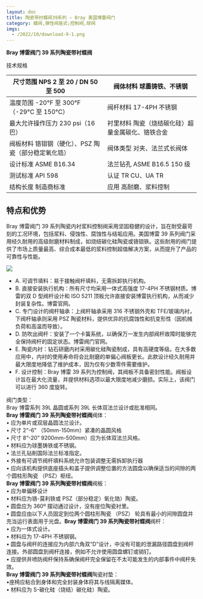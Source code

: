 ```yaml
---
layout: doc
title: 陶瓷带衬蝶阀39系列 – Bray 美国博雷阀门
category: 蝶阀,弹性阀座式;控制阀,球阀
imgs:
  - /2022/10/download-9-1.png
---
```


**Bray 博雷阀门 39 系列陶瓷带衬蝶阀**

技术规格

| 尺寸范围 NPS 2 至 20 / DN 50 至 500                 | 阀体材料 球墨铸铁、不锈钢                         |
| --------------------------------------------------- | ------------------------------------------------- |
| 温度范围 \-20°F 至 300°F（-29°C 至 150°C）          | 阀杆材料 17-4PH 不锈钢                            |
| 最大允许操作压力 230 psi（16 巴）                   | 衬里材料 陶瓷（烧结碳化硅）超量金属碳化、铬铁合金 |
| 阀板材料 铬钼钢（硬化）、PSZ 陶瓷（部分稳定氧化锆） | 阀体类型 对夹、法兰式长阀体                       |
| 设计标准 ASME B16.34                                | 法兰钻孔 ASME B16.5 150 级                        |
| 测试标准 API 598                                    | 认证 TR CU、UA TR                                 |
| 结构长度 制造商标准                                 | 应用 高耐磨、浆料控制                             |

## 特点和优势

Bray 博雷阀门 39 系列陶瓷内衬浆料控制阀采用坚固稳健的设计，旨在耐受最苛刻的工况环境，包括浆料、侵蚀性、腐蚀性与结垢应用。美国博雷 39 系列阀门采用经久耐用的高级耐磨材料制成，如烧结碳化硅陶瓷或铬钼铁。这些耐用的阀门提供了市场上质量最高、综合成本最低的浆料控制超值解决方案，从而提升了产品的可靠性与性能。

![](/2022/10/download-10-989x1024.png)

- A. 可调节填料：易于接触阀杆填料，无需拆卸执行机构。
- B. 直接安装执行机构：所有尺寸均采用一体式高强度 17-4PH 不锈钢材质。博雷的双 D 型阀杆设计和 ISO 5211 顶板允许直接安装博雷执行机构，从而减少封装复杂性。博雷官网。
- C. 专门设计的阀杆轴承：上阀杆轴承采用 316 不锈钢外壳和 TFE/玻璃内衬，下阀杆轴承则采用 PSZ 陶瓷材料，提供优异的抗腐蚀性和抗变形性（因机械负荷和高温而导致）。
- D. 防吹出阀杆：安装了一个卡簧系统，以确保万一发生内部阀杆故障时能够完全保持阀杆的固定状态。博雷阀门官网。
- E. 陶瓷内衬：钻石研磨内衬采用碳化硅陶瓷制成，具有高硬度等级。在大多数应用中，内衬的使用寿命将会比耐磨的单偏心阀板更长。此款设计经久耐用并最大限度地降低了维护成本，因为仅有少数零件需要维护。
- F. 设计控制：Bray 博雷 39 系列为控制阀，其阀板不具备密封性能。阀板设计旨在最大化流量，并提供材料选项以最大限度地减少磨损。实际上，该阀门可以进行 360 度旋转。

阀门类型：  
Bray 博雷系列 39L 晶圆或系列 39L 长体双法兰设计或批准相同。  
**Bray 博雷阀门 39 系列陶瓷带衬蝶阀**阀体：  
• 应为单片或双层晶圆法兰设计。  
• 尺寸 2“-6” （50mm-150mm）紧凑的晶圆风格  
• 尺寸 8“-20” 9200mm-500mm）应为长体双法兰风格。  
• 材料应为球墨铸铁或不锈钢。  
• 法兰孔钻削国际法兰标准指定。  
• 外接有可调节阀杆填料系统允许包装调整无需拆卸执行器  
• 应向该机构提供底座插头和盖子提供调整位置的方法圆盘以确保适当的间隙的两个圆柱形陶瓷 （PSZ）枢纽。  
**Bray 博雷阀门 39 系列陶瓷带衬蝶阀**阀板：  
• 应为单偏移设计  
• 材料应为铬-莫利铁或 PSZ（部分稳定）氧化锆）陶瓷。  
• 圆盘应为 360º 摆动通过设计，没有座位陶瓷衬里。  
• 圆盘应由以下人员固定到位两个圆柱形陶瓷 （PSZ） 轮具有最小的间隙圆盘并充当运行表面用于光盘。**Bray 博雷阀门 39 系列陶瓷带衬蝶阀**阀杆：  
• 应为一体式设计。  
• 材料应为 17-4PH 不锈钢钢。  
• 圆盘与阀杆的连接应为内部六角双“D”设计，中没有可能的泄漏路径圆盘到阀杆连接。外部圆盘到阀杆连接，例如不允许使用圆盘螺钉或销钉。  
• 应提供井喷防阀杆保持系确保阀杆完全保留在不太可能发生的内部事件中阀杆失效。  
**Bray 博雷阀门 39 系列陶瓷带衬蝶阀**陶瓷衬垫：  
•座椅应粘合到身体和完全封装身体将其与线隔离媒体。  
• 材料应为 S-碳化硅（烧结）碳化硅）陶瓷。
